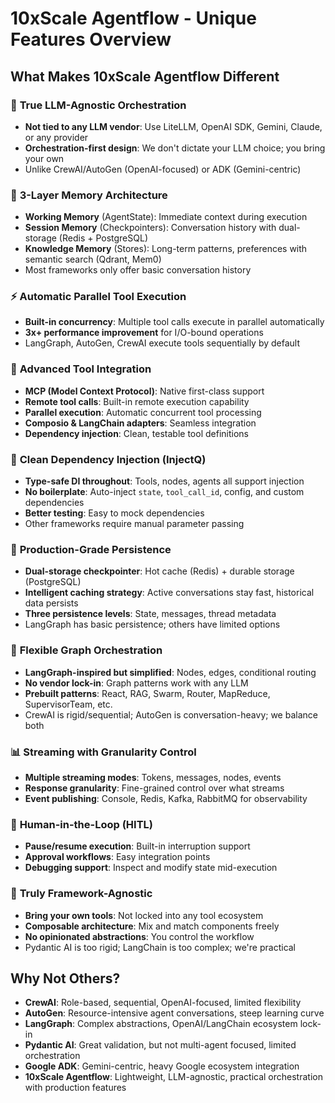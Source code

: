 # 10xScale Agentflow - Unique Features Overview

## What Makes 10xScale Agentflow Different

### 🎯 **True LLM-Agnostic Orchestration**
- **Not tied to any LLM vendor**: Use LiteLLM, OpenAI SDK, Gemini, Claude, or any provider
- **Orchestration-first design**: We don't dictate your LLM choice; you bring your own
- Unlike CrewAI/AutoGen (OpenAI-focused) or ADK (Gemini-centric)

### 🧠 **3-Layer Memory Architecture**
- **Working Memory** (AgentState): Immediate context during execution
- **Session Memory** (Checkpointers): Conversation history with dual-storage (Redis + PostgreSQL)
- **Knowledge Memory** (Stores): Long-term patterns, preferences with semantic search (Qdrant, Mem0)
- Most frameworks only offer basic conversation history

### ⚡ **Automatic Parallel Tool Execution**
- **Built-in concurrency**: Multiple tool calls execute in parallel automatically
- **3x+ performance improvement** for I/O-bound operations
- LangGraph, AutoGen, CrewAI execute tools sequentially by default

### 🔧 **Advanced Tool Integration**
- **MCP (Model Context Protocol)**: Native first-class support
- **Remote tool calls**: Built-in remote execution capability
- **Parallel execution**: Automatic concurrent tool processing
- **Composio & LangChain adapters**: Seamless integration
- **Dependency injection**: Clean, testable tool definitions

### 🎨 **Clean Dependency Injection (InjectQ)**
- **Type-safe DI throughout**: Tools, nodes, agents all support injection
- **No boilerplate**: Auto-inject `state`, `tool_call_id`, config, and custom dependencies
- **Better testing**: Easy to mock dependencies
- Other frameworks require manual parameter passing

### 💾 **Production-Grade Persistence**
- **Dual-storage checkpointer**: Hot cache (Redis) + durable storage (PostgreSQL)
- **Intelligent caching strategy**: Active conversations stay fast, historical data persists
- **Three persistence levels**: State, messages, thread metadata
- LangGraph has basic persistence; others have limited options

### 🔀 **Flexible Graph Orchestration**
- **LangGraph-inspired but simplified**: Nodes, edges, conditional routing
- **No vendor lock-in**: Graph patterns work with any LLM
- **Prebuilt patterns**: React, RAG, Swarm, Router, MapReduce, SupervisorTeam, etc.
- CrewAI is rigid/sequential; AutoGen is conversation-heavy; we balance both

### 📊 **Streaming with Granularity Control**
- **Multiple streaming modes**: Tokens, messages, nodes, events
- **Response granularity**: Fine-grained control over what streams
- **Event publishing**: Console, Redis, Kafka, RabbitMQ for observability

### 🔄 **Human-in-the-Loop (HITL)**
- **Pause/resume execution**: Built-in interruption support
- **Approval workflows**: Easy integration points
- **Debugging support**: Inspect and modify state mid-execution

### 🚀 **Truly Framework-Agnostic**
- **Bring your own tools**: Not locked into any tool ecosystem
- **Composable architecture**: Mix and match components freely
- **No opinionated abstractions**: You control the workflow
- Pydantic AI is too rigid; LangChain is too complex; we're practical

## Why Not Others?

- **CrewAI**: Role-based, sequential, OpenAI-focused, limited flexibility
- **AutoGen**: Resource-intensive agent conversations, steep learning curve
- **LangGraph**: Complex abstractions, OpenAI/LangChain ecosystem lock-in
- **Pydantic AI**: Great validation, but not multi-agent focused, limited orchestration
- **Google ADK**: Gemini-centric, heavy Google ecosystem integration
- **10xScale Agentflow**: Lightweight, LLM-agnostic, practical orchestration with production features